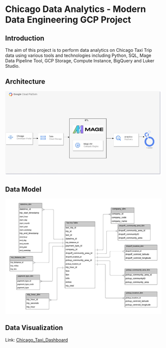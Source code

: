 # Chicago Data Analytics - Modern Data Engineering GCP Project

## Introduction

The aim of this project is to perform data analytics on Chicago Taxi Trip data using various tools and technologies including Python, SQL, Mage Data Pipeline Tool, GCP Storage, Compute Instance, BigQuery and Luker Studio.

## Architecture 
<img src="architecture.jpg">

## Data Model
<img src="Chicago taxi data model.jpeg">

## Data Visualization
Link: [Chicago_Taxi_Dashboard](https://lookerstudio.google.com/reporting/107f2984-6d16-49c6-ba6b-6ef988981dc3)
